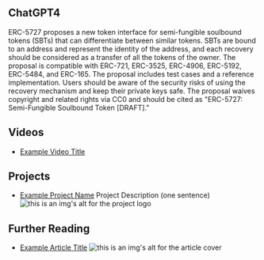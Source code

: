 ## ChatGPT4

ERC-5727 proposes a new token interface for semi-fungible soulbound tokens (SBTs) that can differentiate between similar tokens. SBTs are bound to an address and represent the identity of the address, and each recovery should be considered as a transfer of all the tokens of the owner. The proposal is compatible with ERC-721, ERC-3525, ERC-4906, ERC-5192, ERC-5484, and ERC-165. The proposal includes test cases and a reference implementation. Users should be aware of the security risks of using the recovery mechanism and keep their private keys safe. The proposal waives copyright and related rights via CC0 and should be cited as "ERC-5727: Semi-Fungible Soulbound Token [DRAFT]."

## Videos

- [Example Video Title](https://www.youtube.com/watch?v=TDGq4aeevgY)

## Projects

- [Example Project Name](https://xxxx.xxx/xxxxx) Project Description (one sentence) ![this is an img's alt for the project logo](https://xxxx.xxx/project-logo.xxx)

## Further Reading

- [Example Article Title](https://xxxx.xxx/xxxxx) ![this is an img's alt for the article cover](https://xxxx.xxx/article-cover.xxx)
